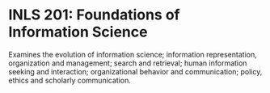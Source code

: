 # INLS 201: Foundations of Information Science

Examines the evolution of information science; information representation, organization and management; search and retrieval; human information seeking and interaction; organizational behavior and communication; policy, ethics and scholarly communication.